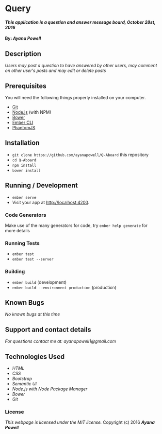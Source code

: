 # Query


#### _This application is a question and answer message board, October 28st, 2016_

#### By: _**Ayana Powell**_

## Description

_Users may post a question to have answered by other users, may comment on other user's posts and may edit or delete posts_

## Prerequisites

You will need the following things properly installed on your computer.

* [Git](http://git-scm.com/)
* [Node.js](http://nodejs.org/) (with NPM)
* [Bower](http://bower.io/)
* [Ember CLI](http://ember-cli.com/)
* [PhantomJS](http://phantomjs.org/)

## Installation

* `git clone https://github.com/ayanapowell/Q-Aboard` this repository
* `cd Q-Aboard`
* `npm install`
* `bower install`

## Running / Development

* `ember serve`
* Visit your app at [http://localhost:4200](http://localhost:4200).

### Code Generators

Make use of the many generators for code, try `ember help generate` for more details

### Running Tests

* `ember test`
* `ember test --server`

### Building

* `ember build` (development)
* `ember build --environment production` (production)

## Known Bugs

_No known bugs at this time_

## Support and contact details

_For questions contact me at: ayanapowell1@gmail.com_

## Technologies Used

* _HTML_
* _CSS_
* _Bootstrap_
* _Semantic UI_
* _Node.js with Node Package Manager_
* _Bower_
* _Git_


### License

*This webpage is licensed under the MIT license.*
Copyright (c) 2016 **_Ayana Powell_**

